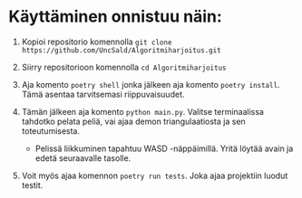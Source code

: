 # Käyttäminen onnistuu näin:

1. Kopioi repositorio komennolla ``` git clone https://github.com/UncSald/Algoritmiharjoitus.git ```

2. Siirry repositorioon komennolla ```cd Algoritmiharjoitus```

3. Aja komento ```poetry shell``` jonka jälkeen aja komento ```poetry install```. Tämä asentaa tarvitsemasi riippuvaisuudet.

4. Tämän jälkeen aja komento ```python main.py```.
Valitse terminaalissa tahdotko pelata peliä, vai ajaa demon triangulaatiosta ja sen toteutumisesta.

    - Pelissä liikkuminen tapahtuu WASD -näppäimillä. Yritä löytää avain ja edetä seuraavalle tasolle.

6. Voit myös ajaa komennon ```poetry run tests```. Joka ajaa projektiin luodut testit.
